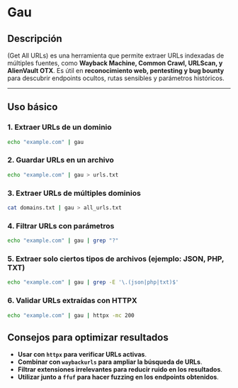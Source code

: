 # Gau
## Descripción

(Get All URLs) es una herramienta que permite extraer URLs indexadas de múltiples fuentes, como **Wayback Machine, Common Crawl, URLScan, y AlienVault OTX**. Es útil en **reconocimiento web, pentesting y bug bounty** para descubrir endpoints ocultos, rutas sensibles y parámetros históricos.

---

## Uso básico

### 1. Extraer URLs de un dominio
```bash
echo "example.com" | gau
```

### 2. Guardar URLs en un archivo
```bash
echo "example.com" | gau > urls.txt
```

### 3. Extraer URLs de múltiples dominios
```bash
cat domains.txt | gau > all_urls.txt
```

### 4. Filtrar URLs con parámetros
```bash
echo "example.com" | gau | grep "?"
```

### 5. Extraer solo ciertos tipos de archivos (ejemplo: JSON, PHP, TXT)
```bash
echo "example.com" | gau | grep -E '\.(json|php|txt)$'
```

### 6. Validar URLs extraídas con HTTPX
```bash
echo "example.com" | gau | httpx -mc 200
```

## Consejos para optimizar resultados
- **Usar con `httpx` para verificar URLs activas**.
- **Combinar con `waybackurls` para ampliar la búsqueda de URLs**.
- **Filtrar extensiones irrelevantes para reducir ruido en los resultados**.
- **Utilizar junto a `ffuf` para hacer fuzzing en los endpoints obtenidos**.
